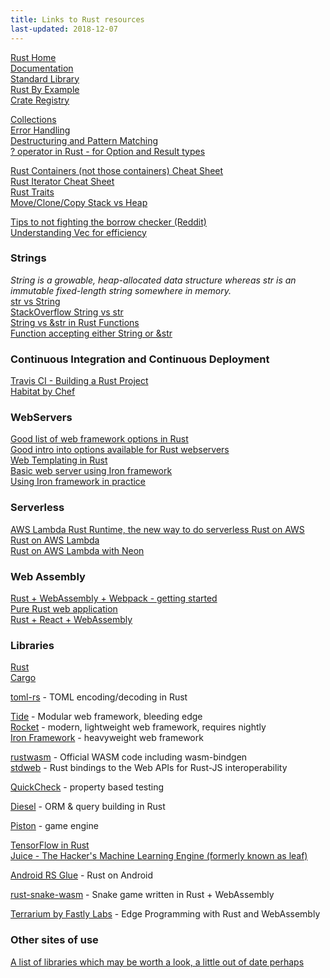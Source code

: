 ```yaml
--- 
title: Links to Rust resources
last-updated: 2018-12-07
---
```


[Rust Home](https://www.rust-lang.org)  
[Documentation](https://doc.rust-lang.org/)  
[Standard Library](https://doc.rust-lang.org/std/)  
[Rust By Example](https://doc.rust-lang.org/stable/rust-by-example/)  
[Crate Registry](https://crates.io/)  

[Collections](https://doc.rust-lang.org/std/collections/)  
[Error Handling](http://blog.burntsushi.net/rust-error-handling/)  
[Destructuring and Pattern Matching](http://pzol.github.io/getting_rusty/posts/20140417_destructuring_in_rust/)  
[? operator in Rust - for Option and Result types](https://m4rw3r.github.io/rust-questionmark-operator)  

[Rust Containers (not those containers) Cheat Sheet](https://docs.google.com/presentation/d/1q-c7UAyrUlM-eZyTo1pd8SZ0qwA_wYxmPZVOQkoDmH4/mobilepresent#slide=id.p)  
[Rust Iterator Cheat Sheet](https://danielkeep.github.io/itercheat_baked.html)  
[Rust Traits](https://llogiq.github.io/2015/07/30/traits.html)  
[Move/Clone/Copy Stack vs Heap](http://jeenalee.com/2016/08/29/move-clone-copy.html)  

[Tips to not fighting the borrow checker (Reddit)](https://www.reddit.com/r/rust/comments/5ny09j/tips_to_not_fight_the_borrow_checker/)  
[Understanding Vec for efficiency](https://markusjais.com/unterstanding-rusts-vec-and-its-capacity-for-fast-and-efficient-programs/)  


### Strings

*String is a growable, heap-allocated data structure whereas str is an immutable fixed-length string somewhere in memory.*  
[str vs String](http://www.ameyalokare.com/rust/2017/10/12/rust-str-vs-String.html)  
[StackOverflow String vs str](https://stackoverflow.com/questions/24158114/what-are-the-differences-between-rusts-string-and-str/24159933#24159933)  
[String vs &str in Rust Functions](http://hermanradtke.com/2015/05/03/string-vs-str-in-rust-functions.html)  
[Function accepting either String or &str](https://stackoverflow.com/questions/32723794/how-do-i-write-a-function-that-takes-both-owned-and-non-owned-string-collections/32724666#32724666)  


### Continuous Integration and Continuous Deployment

[Travis CI - Building a Rust Project](https://docs.travis-ci.com/user/languages/rust/)  
[Habitat by Chef](https://bldr.habitat.sh/#/pkgs/core/rust/latest)  

### WebServers

[Good list of web framework options in Rust](https://github.com/flosse/rust-web-framework-comparison)  
[Good intro into options available for Rust webservers](https://wiki.alopex.li/AnOpinionatedGuideToRustWebServers)  
[Web Templating in Rust](http://www.arewewebyet.org/topics/templating/)  
[Basic web server using Iron framework](https://www.jamestease.co.uk/blether/writing-a-basic-json-web-server-in-rust-using-iron)  
[Using Iron framework in practice](https://wiki.alopex.li/ActuallyUsingIron)  

### Serverless

[AWS Lambda Rust Runtime, the new way to do serverless Rust on AWS](https://github.com/awslabs/aws-lambda-rust-runtime)  
[Rust on AWS Lambda](http://julienblanchard.com/2015/rust-on-aws-lambda/)  
[Rust on AWS Lambda with Neon](https://dev.to/kayis/rust-on-aws-lambda-with-neon--cloud9--4el7)  


### Web Assembly

[Rust + WebAssembly + Webpack - getting started](https://medium.com/@ianjsikes/get-started-with-rust-webassembly-and-webpack-58d28e219635)  
[Pure Rust web application](https://medium.com/@saschagrunert/a-web-application-completely-in-rust-6f6bdb6c4471)  
[Rust + React + WebAssembly](https://www.fullstackreact.com/articles/rust-react-and-web-assembly/)  


### Libraries

[Rust](https://github.com/rust-lang/rust/)  
[Cargo](https://github.com/rust-lang/cargo/)  

[toml-rs](https://github.com/alexcrichton/toml-rs) - TOML encoding/decoding in Rust  

[Tide](https://github.com/rust-net-web/tide) - Modular web framework, bleeding edge  
[Rocket](https://rocket.rs/) - modern, lightweight web framework, requires nightly  
[Iron Framework](http://ironframework.io/) - heavyweight web framework  

[rustwasm](https://github.com/rustwasm) - Official WASM code including wasm-bindgen  
[stdweb](https://github.com/koute/stdweb/) - Rust bindings to the Web APIs for Rust-JS interoperability  

[QuickCheck](https://github.com/BurntSushi/quickcheck) - property based testing  

[Diesel](http://diesel.rs/) - ORM & query building in Rust  

[Piston](http://www.piston.rs/) - game engine  

[TensorFlow in Rust](https://github.com/tensorflow/rust)  
[Juice - The Hacker's Machine Learning Engine (formerly known as leaf) ](https://github.com/spearow/juice)  

[Android RS Glue](https://github.com/tomaka/android-rs-glue) - Rust on Android  

[rust-snake-wasm](https://github.com/yiransheng/rust-snake-wasm) - Snake game written in Rust + WebAssembly  

[Terrarium by Fastly Labs](https://www.fastly.com/blog/edge-programming-rust-web-assembly) - Edge Programming with Rust and WebAssembly  

### Other sites of use  

[A list of libraries which may be worth a look, a little out of date perhaps](http://hollaforums.com/thread/679265/technology/rust-general-1-rewrite-it-in-rust.html])  